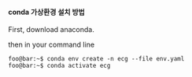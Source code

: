 #### conda 가상환경 설치 방법

First, download anaconda.

then in your command line

```console
foo@bar:~$ conda env create -n ecg --file env.yaml
foo@bar:~$ conda activate ecg
```
